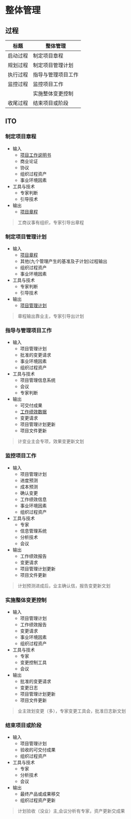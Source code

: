 # 整体管理

## 过程

| 标题     | 整体管理           |
| -------- | ------------------ |
| 启动过程 | 制定项目章程       |
| 规划过程 | 制定项目管理计划   |
| 执行过程 | 指导与管理项目工作 |
| 监控过程 | 监控项目工作       |
|          | 实施整体变更控制   |
| 收尾过程 | 结束项目或阶段     |

## ITO

### 制定项目章程

- 输入
  - [项目工作说明书](/src/learn/item1.md)
  - 商业论证
  - 协议
  - 组织过程资产
  - 事业环境因素
- 工具与技术
  - 专家判断
  - 引导技术
- 输出
  - [项目章程](/src/must/item1.md)

> 工商议事有组织，专家引导出章程

### 制定项目管理计划

- 输入
  - [项目章程](/src/must/item1.md)
  - 其他(九个管理产生的基准及子计划)过程输出
  - 组织过程资产
  - 事业环境因素
- 工具与技术
  - 专家判断
  - 引导技术
- 输出
  - [项目管理计划](/src/learn/item2.md)

> 章程输出靠业主，专家引导出计划

### 指导与管理项目工作

- 输入
  - 项目管理计划
  - 批准的变更请求
  - 事业环境因素
  - 组织过程资产
- 工具与技术
  - 项目管理信息系统
  - 会议
  - 专家判断
- 输出
  - 可交付成果
  - [工作绩效数据](/src/learn/item3.md)
  - 变更请求
  - 项目管理计划更新
  - 项目文件更新

> 计变业主会专项，效果变更新文划

### 监控项目工作

- 输入
  - 项目管理计划
  - 进度预测
  - 成本预测
  - 确认变更
  - 工作绩效信息
  - 事业环境因素
  - 组织过程资产
- 工具与技术
  - 专家
  - 信息管理系统
  - 分析技术
  - 会议
- 输出
  - 工作绩效报告
  - 变更请求
  - 项目管理计划更新
  - 项目文件更新

> 计划预测进成后，业主确认信，报告变更新文划

### 实施整体变更控制

- 输入
  - 项目管理计划
  - 工作绩效报告
  - 变更请求
  - 事业环境因素
  - 组织过程资产
- 工具与技术
  - 专家
  - 变更控制工具
  - 会议
- 输出
  - 批准的变更请求
  - 变更日志
  - 项目管理计划更新
  - 项目文件更新

> 业主效划变更（多），专家变更工具会，批准日志新文划

### 结束项目或阶段

- 输入
  - 项目管理计划
  - 验收的可交付成果
  - 组织过程资产
- 工具与技术
  - 专家
  - 分析技术
  - 会议
- 输出
  - 最终产品或成果移交
  - 组织过程资产更新

> 计划验收（没业）主,会议分析有专家，资产更新交成果
